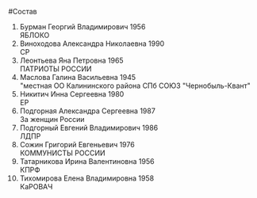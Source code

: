 #Состав
1. Бурман Георгий Владимирович 1956   
    ЯБЛОКО
2. Виноходова Александра Николаевна 1990   
    СР
3. Леонтьева Яна Петровна 1965   
    ПАТРИОТЫ РОССИИ
4. Маслова Галина Васильевна 1945   
    "местная ОО Калининского района СПб СОЮЗ "Чернобыль-Квант"
5. Никитич Инна Сергеевна 1980   
    ЕР
6. Подгорная Александра Сергеевна 1987   
    За женщин России
7. Подгорный Евгений Владимирович 1986   
    ЛДПР
8. Сожин Григорий Евгеньевич 1976   
    КОММУНИСТЫ РОССИИ
9. Татарникова Ирина Валентиновна 1956   
    КПРФ
10. Тихомирова Елена Владимировна 1958   
    КаРОВАЧ
